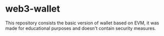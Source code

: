 # web3-wallet
This repository consists the basic version of wallet based on EVM, it was made for educational purposes and doesn't contain security measures.